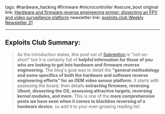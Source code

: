 tags: #hardware_hacking #firmware #microcontroller #secure_boot
original link: [Hardware and firmware reverse engineering primer: dissecting an FPV and video surveillance platform](https://subreption.com/blog/fpv-ipc-reverse-engineering/?ref=blog.exploits.club)
newsletter link: [exploits.club Weekly Newsletter 31](https://blog.exploits.club/exploits-club-weekly-newsletter-31/)

---
## Exploits Club Summary:
> As the introduction states, this post out of [Subreption](https://subreption.com/?ref=blog.exploits.club) is "not-so-short" but it is certainly full of **helpful information for those of you who are looking to get into hardware and firmware reverse engineering.** The blog's goal was to detail the **"general methodology and some specifics of both the hardware and software reverse engineering efforts" for an OEM video sensor platform.** It starts with assessing the board, then details **extracting firmware, reversing Uboot, dissecting the OS, assessing attractive targets, reversing kernel modules, and more.** This is one of the **more comprehensive posts we have seen when it comes to blackbox reversing of a hardware device**, so add it to your ever-growing reading list. 